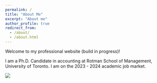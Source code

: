 ```yaml
---
permalink: /
title: "About Me"
excerpt: "About me"
author_profile: true
redirect_from: 
  - /about/
  - /about.html
---
```


Welcome to my professional website (build in progress)!

I am a Ph.D. Candidate in accounting at Rotman School of Management, University of Toronto. I am on the 2023 - 2024 academic job market.

![](../images/121A6912-3.jpg)
